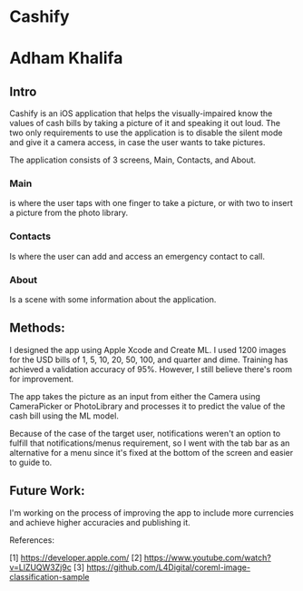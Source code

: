 #  Cashify

# Adham Khalifa

## Intro

Cashify is an iOS application that helps the visually-impaired know the values of cash bills by taking a picture of it and speaking it out loud. The two only requirements to use the application is to disable the silent mode and give it a camera access, in case the user wants to take pictures.

The application consists of 3 screens, Main, Contacts, and About.

### Main 

is where the user taps with one finger to take a picture, or with two to insert a picture from the photo library.

### Contacts
Is where the user can add and access an emergency contact to call.

### About
Is a scene with some information about the application.


## Methods:

I designed the app using Apple Xcode and Create ML. I used 1200 images for the USD bills of 1, 5, 10, 20, 50, 100, and quarter and dime. Training has achieved a validation accuracy of 95%. However, I still believe there's room for improvement.

The app takes the picture as an input from either the Camera using CameraPicker or PhotoLibrary and processes it to predict the value of the cash bill using the ML model.

Because of the case of the target user, notifications weren't an option to fulfill that notifications/menus requirement, so I went with the tab bar as an alternative for a menu since it's fixed at the bottom of the screen and easier to guide to.



## Future Work:

I'm working on the process of improving the app to include more currencies and achieve higher accuracies and publishing it.


References:

[1] https://developer.apple.com/
[2] https://www.youtube.com/watch?v=LlZUQW3Zj9c
[3] https://github.com/L4Digital/coreml-image-classification-sample
